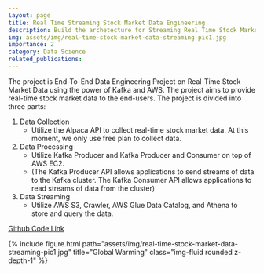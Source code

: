 ```yaml
---
layout: page
title: Real Time Streaming Stock Market Data Engineering
description: Build the archetecture for Streaming Real Time Stock Market Data using Kafka and AWS.
img: assets/img/real-time-stock-market-data-streaming-pic1.jpg
importance: 2
category: Data Science
related_publications:
---
```


The project is End-To-End Data Engineering Project on Real-Time Stock Market Data using the power of Kafka and AWS. The project aims to provide real-time stock market data to the end-users. The project is divided into three parts:
1. Data Collection
    * Utilize the Alpaca API to collect real-time stock market data. At this moment, we only use free plan to collect data.
2. Data Processing
    * Utilize Kafka Producer and Kafka Producer and Consumer on top of AWS EC2.
    * (The Kafka Producer API allows applications to send streams of data to the Kafka cluster. The Kafka Consumer API allows applications to read streams of data from the cluster)
3. Data Streaming
    * Utilize AWS S3, Crawler, AWS Glue Data Catalog, and Athena to store and query the data.

<a href="https://github.com/idsts2670/real-time-stock-market-data-streaming">Github Code Link</a>


<div class="row">
    <div class="col-sm mt-3 mt-md-0">
        {% include figure.html path="assets/img/real-time-stock-market-data-streaming-pic1.jpg" title="Global Warming" class="img-fluid rounded z-depth-1" %}
    </div>
</div>
